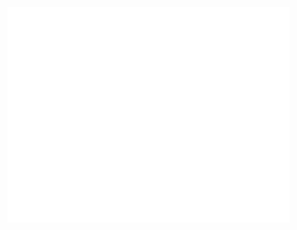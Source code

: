 ![Metrics](/github-metrics.svg)

<!-- <h1 align="center">👋 Hey, I'm CHW </h1>
<h3 align="center">Backend Software Engineer </h3>

![](https://komarev.com/ghpvc/?username=CHW0218&color=blue)

Hey, I'm CHW. I'm a CE student at University of Waterloo graduating 2025.

<br>

<p><img align="center" src="https://github.com/CHW0218/CHW0218/blob/main/animation_500_kxa883sd.gif" alt="CHW0218" /></p>

- 🌱 I’m currently learning Web Development, Game Development and other programming languages

- 📫 How to reach me **h37cai@uwaterloo.ca**

- 📦 Let's chat: [LinkedIn](https://www.linkedin.com/in/haowencai/)

 -->

<!-- <h2 align="center"> 🧰 My toolbox </h3>

#### Languages
<p>
<a href="https://www.typescriptlang.org/" target="_blank" rel="noreferrer"> 
	<img src="https://raw.githubusercontent.com/devicons/devicon/master/icons/typescript/typescript-original.svg" alt="typescript" width="40" height="40"/> 
</a>
	+
<a href="https://developer.mozilla.org/en-US/docs/Web/JavaScript" target="_blank" rel="noreferrer"> 
	<img src="https://raw.githubusercontent.com/devicons/devicon/master/icons/javascript/javascript-original.svg" alt="javascript" width="40" height="40"/>
</a>	
  +
<a href="https://www.w3schools.com/CPP/" target="_blank" rel="noreferrer"> 
	<img src="https://raw.githubusercontent.com/github/explore/180320cffc25f4ed1bbdfd33d4db3a66eeeeb358/topics/cpp/cpp.png" alt="cpp" width="40" height="40"/> 
</a> 
	  +
<a href="https://www.programiz.com/c-programming" target="_blank" rel="noreferrer"> 
	<img src="https://raw.githubusercontent.com/devicons/devicon/master/icons/c/c-original.svg" alt="c" width="40" height="40"/> 
</a> 
	+
<a href="https://www.java.com" target="_blank" rel="noreferrer">
	<img src="https://raw.githubusercontent.com/devicons/devicon/master/icons/java/java-original.svg" alt="java" width="40" height="40"/> 
</a> 
	+
<a href="https://www.python.org" target="_blank" rel="noreferrer"> 
	<img src="https://raw.githubusercontent.com/devicons/devicon/master/icons/python/python-original.svg" alt="python" width="40" height="40"/>
</a> 
	+
<a href="https://www.w3schools.com/cs/" target="_blank" rel="noreferrer"> 
	<img src="https://raw.githubusercontent.com/devicons/devicon/master/icons/csharp/csharp-original.svg" alt="csharp" width="40" height="40"/> 

</a>
</p>

#### Frameworks & Libraries
<p align="left"> 
	<a href="https://nodejs.org" target="_blank" rel="noreferrer"> 
		<img src="https://raw.githubusercontent.com/devicons/devicon/master/icons/nodejs/nodejs-original-wordmark.svg" alt="nodejs" width="40" height="40"/> 
	</a> +
	<a href="https://koajs.com/" target="_blank" rel="noreferrer"> 
		<img src="https://raw.githubusercontent.com/github/explore/087f23463641d25ee971402fa26e3dfb2855edb9/topics/koa/koa.png" alt="koajs" width="40" height="40"/> 
	</a> +
	<a href="https://spring.io/projects/spring-boot" target="_blank" rel="noreferrer"> 
		<img src="https://raw.githubusercontent.com/devicons/devicon/master/icons/spring/spring-original.svg" alt="spring" width="40" height="40"/> 
	</a> +
	<a href="https://reactjs.org/" target="_blank" rel="noreferrer">
		<img src="https://raw.githubusercontent.com/devicons/devicon/master/icons/react/react-original-wordmark.svg" alt="react" width="40" height="40"/> 
	</a> +
	<a href="https://optimalbits.github.io/bull/" target="_blank" rel="noreferrer"> 
		<img src="https://raw.githubusercontent.com/OptimalBits/bull/develop/support/logo.svg" alt="bull" width="40" height="40"/> 	
	</a> +
	<a href="https://jestjs.io/" target="_blank" rel="noreferrer"> 
		<img src="https://raw.githubusercontent.com/devicons/devicon/master/icons/jest/jest-plain.svg" alt="jest" width="40" height="40"/> 
	</a> +
	<a href="https://vuejs.org/" target="_blank" rel="noreferrer"> 
	<img src="https://raw.githubusercontent.com/devicons/devicon/master/icons/vuejs/vuejs-original-wordmark.svg" alt="vuejs" width="40" height="40"/> 
	</a>
</p>

#### Everything else
  <p align="left">
    <a href="https://www.mongodb.com/" target="_blank" rel="noreferrer">
      <img
        src="https://raw.githubusercontent.com/devicons/devicon/master/icons/mongodb/mongodb-original-wordmark.svg"
        alt="mongodb"
        width="30"
        height="30"
      />
    </a> &nbsp;
    <a href="https://redis.io/" target="_blank" rel="noreferrer">
      <img
        src="https://raw.githubusercontent.com/devicons/devicon/master/icons/redis/redis-original.svg"
        alt="redis"
        width="30"
        height="30"
      />
    </a> &nbsp;
    <a href="https://www.elastic.co/" target="_blank" rel="noreferrer">
      <img
        src="https://www.vectorlogo.zone/logos/elastic/elastic-icon.svg"
        alt="elastic"
        width="30"
        height="30"
      />
    </a> &nbsp;
    <a href="https://aws.amazon.com/" target="_blank" rel="noreferrer">
      <img
        src="https://raw.githubusercontent.com/devicons/devicon/master/icons/amazonwebservices/amazonwebservices-original.svg"
        alt="AWS"
        width="30"
        height="30"
      />
    </a> &nbsp;
    <a href="https://cloud.google.com" target="_blank" rel="noreferrer">
      <img
        src="https://www.vectorlogo.zone/logos/google_cloud/google_cloud-icon.svg"
        alt="gcp"
        width="30"
        height="30"
      />
    </a> &nbsp;
    <a href="https://azure.microsoft.com/" target="_blank" rel="noreferrer">
      <img
        src="https://raw.githubusercontent.com/devicons/devicon/master/icons/azure/azure-original.svg"
        alt="Azure"
        width="30"
        height="30"
      />
    </a> &nbsp;
    <a href="https://git-scm.com/" target="_blank" rel="noreferrer">
      <img
        src="https://www.vectorlogo.zone/logos/git-scm/git-scm-icon.svg"
        alt="git"
        width="30"
        height="30"
      />
    </a> &nbsp;
    <a href="https://unity.com/" target="_blank" rel="noreferrer">
      <img
        src="https://www.vectorlogo.zone/logos/unity3d/unity3d-icon.svg"
        alt="unity"
        width="30"
        height="30"
      />
    </a> &nbsp;
    <a href="https://www.docker.com/" target="_blank" rel="noreferrer">
      <img
        src="https://raw.githubusercontent.com/devicons/devicon/master/icons/docker/docker-original-wordmark.svg"
        alt="docker"
        width="30"
        height="30"
      />
    </a> &nbsp;
    <a href="https://graphql.org" target="_blank" rel="noreferrer">
      <img
        src="https://www.vectorlogo.zone/logos/graphql/graphql-icon.svg"
        alt="graphql"
        width="30"
        height="30"
      />
    </a> &nbsp;
    <a href="https://ubuntu.com/" target="_blank" rel="noreferrer">
      <img
        src="https://raw.githubusercontent.com/devicons/devicon/master/icons/ubuntu/ubuntu-plain-wordmark.svg"
        alt="ubuntu"
        width="30"
        height="30"
      />
    </a> &nbsp;
    <a href="https://www.tensorflow.org" target="_blank" rel="noreferrer">
      <img
        src="https://www.vectorlogo.zone/logos/tensorflow/tensorflow-icon.svg"
        alt="tensorflow"
        width="30"
        height="30"
      />
    </a> &nbsp;
  </p>

 -->
<!-- ---- -->
<!-- <img src="https://github-readme-stats.vercel.app/api?username=CHW0218&show_icons=true&theme=dark"/> -->

<!-- <summary><b>🏆 Git profile Trophies</b></summary>

<p align="center"> <a href="https://github.com/ryo-ma/github-profile-trophy"><img src="https://github-profile-trophy.vercel.app/?username=CHW0218&layout=compact&theme=algolia" alt="CHW0218" /></a> </p> -->

<!--a
**CHW0218/CHW0218** is a ✨ _special_ ✨ repository because its `README.md` (this file) appears on your GitHub profile.

Here are some ideas to get you started:

- 🔭 I’m currently working on ...
- 🌱 I’m currently learning ...
- 👯 I’m looking to collaborate on ...
- 🤔 I’m looking for help with ...
- 💬 Ask me about ...
- 📫 How to reach me: ...
- 😄 Pronouns: ...
- ⚡ Fun fact: ...
-->
